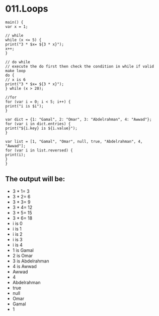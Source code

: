 # 011.Loops

```
main() {
var x = 1;

// while
while (x <= 5) {
print("3 * $x= ${3 * x}");
x++;
}

// do while
// execute the do first then check the condition in while if valid make loop
do {
// x is 6
print("3 * $x= ${3 * x}");
} while (x > 20);

//for
for (var i = 0; i < 5; i++) {
print("i is $i");
}

var dict = {1: "Gamal", 2: "Omar", 3: "Abdelrahman", 4: "Awwad"};
for (var i in dict.entries) {
print("${i.key} is ${i.value}");
}

var list = [1, "Gamal", "Omar", null, true, "Abdelrahman", 4, "Awwad"];
for (var i in list.reversed) {
print(i);
}
}
```


## The output will be:

* 3 * 1= 3
* 3 * 2= 6
* 3 * 3= 9
* 3 * 4= 12
* 3 * 5= 15
* 3 * 6= 18
* i is 0
* i is 1
* i is 2
* i is 3
* i is 4
* 1 is Gamal
* 2 is Omar
* 3 is Abdelrahman
* 4 is Awwad
* Awwad
* 4
* Abdelrahman
* true
* null
* Omar
* Gamal
* 1

